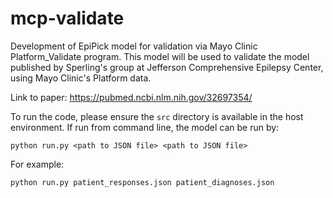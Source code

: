 # mcp-validate
Development of EpiPick model for validation via Mayo Clinic Platform_Validate program. This model will be used to validate the model published by Sperling's group at Jefferson Comprehensive Epilepsy Center, using Mayo Clinic's Platform data.

Link to paper: https://pubmed.ncbi.nlm.nih.gov/32697354/

To run the code, please ensure the `src` directory is available in the host environment. If run from command line, the model can be run by:

`python run.py <path to JSON file> <path to JSON file>`

For example:

`python run.py patient_responses.json patient_diagnoses.json`
